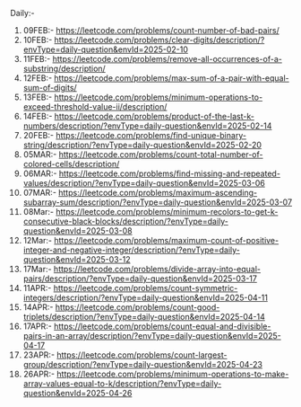 Daily:- 
01. 09FEB:- https://leetcode.com/problems/count-number-of-bad-pairs/
02. 10FEB:- https://leetcode.com/problems/clear-digits/description/?envType=daily-question&envId=2025-02-10
03. 11FEB:- https://leetcode.com/problems/remove-all-occurrences-of-a-substring/description/
04. 12FEB:- https://leetcode.com/problems/max-sum-of-a-pair-with-equal-sum-of-digits/
05. 13FEB:- https://leetcode.com/problems/minimum-operations-to-exceed-threshold-value-ii/description/
06. 14FEB:- https://leetcode.com/problems/product-of-the-last-k-numbers/description/?envType=daily-question&envId=2025-02-14
07. 20FEB:- https://leetcode.com/problems/find-unique-binary-string/description/?envType=daily-question&envId=2025-02-20
08. 05MAR:- https://leetcode.com/problems/count-total-number-of-colored-cells/description/
09. 06MAR:- https://leetcode.com/problems/find-missing-and-repeated-values/description/?envType=daily-question&envId=2025-03-06
10. 07MAR:- https://leetcode.com/problems/maximum-ascending-subarray-sum/description/?envType=daily-question&envId=2025-03-07
11. 08Mar:- https://leetcode.com/problems/minimum-recolors-to-get-k-consecutive-black-blocks/description/?envType=daily-question&envId=2025-03-08
12. 12Mar:- https://leetcode.com/problems/maximum-count-of-positive-integer-and-negative-integer/description/?envType=daily-question&envId=2025-03-12
13. 17Mar:- https://leetcode.com/problems/divide-array-into-equal-pairs/description/?envType=daily-question&envId=2025-03-17
14. 11APR:- https://leetcode.com/problems/count-symmetric-integers/description/?envType=daily-question&envId=2025-04-11
15. 14APR:- https://leetcode.com/problems/count-good-triplets/description/?envType=daily-question&envId=2025-04-14
16. 17APR:- https://leetcode.com/problems/count-equal-and-divisible-pairs-in-an-array/description/?envType=daily-question&envId=2025-04-17
17. 23APR:- https://leetcode.com/problems/count-largest-group/description/?envType=daily-question&envId=2025-04-23
18. 26APR:- https://leetcode.com/problems/minimum-operations-to-make-array-values-equal-to-k/description/?envType=daily-question&envId=2025-04-26


